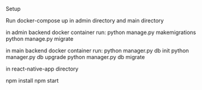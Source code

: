 Setup

Run docker-compose up in admin directory and main directory

in admin backend docker container run:
    python manage.py makemigrations
    python manage.py migrate

in main backend docker container run:
    python manager.py db init
    python manager.py db upgrade
    python manager.py db migrate

in react-native-app directory

npm install
npm start
